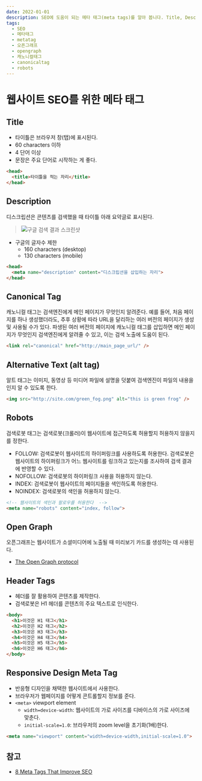 ```yaml
---
date: 2022-01-01
description: SEO에 도움이 되는 메타 태그(meta tags)를 알아 봅니다. Title, Description, Canonical Tag, Alt tag, Robots, Open Graph, Header Tags, 반응형 디자인 Meta Tag 등
tags:
  - SEO
  - 메타태그
  - metatag
  - 오픈그래프
  - opengraph
  - 캐노니컬태그
  - canonicaltag
  - robots
---
```


# 웹사이트 SEO를 위한 메타 태그

## Title

- 타이틀은 브라우저 창(탭)에 표시된다.
- 60 characters 이하
- 4 단어 이상
- 문장은 주요 단어로 시작하는 게 좋다.

```html
<head>
  <title>타이틀을 적는 자리</title>
</head>
```

## Description

디스크립션은 콘텐츠를 검색했을 때 타이틀 아래 요약글로 표시된다.

> ![구글 검색 결과 스크린샷](/coding/image/google-search-result.png "구글 검색 결과 스크린샷")

- 구글의 글자수 제한
  - 160 characters (desktop)
  - 130 characters (mobile)

```html
<head>
  <meta name="description" content="디스크립션을 삽입하는 자리">
</head>
```

## Canonical Tag

캐노니컬 태그는 검색엔진에게 메인 페이지가 무엇인지 알려준다. 예를 들어, 처음 페이지를 하나 생성했더라도, 추후 상황에 따라 URL을 달리하는 여러 버전의 페이지가 생성 및 사용될 수가 있다. 파생된 여러 버전의 페이지에 캐노니컬 태그를 삽입하면 메인 페이지가 무엇인지 검색엔진에게 알려줄 수 있고, 이는 검색 노출에 도움이 된다.

```html
<link rel="canonical" href="http://main_page_url/" />
```

## Alternative Text (alt tag)

알트 태그는 이미지, 동영상 등 미디어 파일에 설명을 덧붙여 검색엔진이 파일의 내용을 인지 알 수 있도록 한다.

```html
<img src="http://site.com/green_fog.png" alt="this is green frog" />
```

## Robots

검색로봇 태그는 검색로봇(크롤러)이 웹사이트에 접근하도록 허용할지 허용하지 않을지를 정한다.

- FOLLOW: 검색로봇이 웹사이트의 하이퍼링크를 사용하도록 허용한다. 검색로봇은 웹사이트의 하이퍼링크가 어느 웹사이트를 링크하고 있는지를 조사하여 검색 결과에 반영할 수 있다.
- NOFOLLOW: 검색로봇의 하이퍼링크 사용을 허용하지 않는다.
- INDEX: 검색로봇이 웹사이트의 페이지들을 색인하도록 허용한다.
- NOINDEX: 검색로봇의 색인을 허용하지 않는다.

```html
<!-- 웹사이트의 색인과 팔로우를 허용한다  -->
<meta name="robots" content="index, follow">
```

## Open Graph

오픈그래프는 웹사이트가 소셜미디어에 노출될 때 미리보기 카드를 생성하는 데 사용된다.

- [The Open Graph protocol](https://ogp.me/)

## Header Tags

- 헤더를 잘 활용하여 콘텐츠를 제작한다.
- 검색로봇은 H1 헤더를 콘텐츠의 주요 텍스트로 인식한다.

```html
<body>
  <h1>이것은 H1 태그</h1>
  <h2>이것은 H2 태그</h2>
  <h3>이것은 H3 태그</h3>
  <h4>이것은 H4 태그</h4>
  <h5>이것은 H5 태그</h5>
  <h6>이것은 H6 태그</h6>
</body>
```

## Responsive Design Meta Tag

- 반응형 디자인을 채택한 웹사이트에서 사용한다.
- 브라우저가 웹페이지를 어떻게 콘트롤할지 정보를 준다.
- `<meta>` viewport element
  - `width=device-width`: 웹사이트의 가로 사이즈를 디바이스의 가로 사이즈에 맞춘다.
  - `initial-scale=1.0`: 브라우저의 zoom level을 초기화(1배)한다.

```html
<meta name="viewport" content="width=device-width,initial-scale=1.0">
```

## 참고

- [8 Meta Tags That Improve SEO](https://clutch.co/seo-firms/resources/meta-tags-that-improve-seo "8 Meta Tags That Improve SEO")
